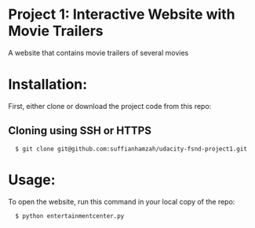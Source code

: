 Project 1: Interactive Website with Movie Trailers
==================================================

A website that contains movie trailers of several movies

# Installation:
First, either clone or download the project code from this repo:

## Cloning using SSH or HTTPS
```
  $ git clone git@github.com:suffianhamzah/udacity-fsnd-project1.git
```

# Usage:
To open the website, run this command in your local copy of the repo:
```
  $ python entertainmentcenter.py
```